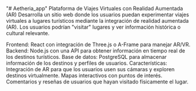 "# Aetheria_app" 
Plataforma de Viajes Virtuales con Realidad Aumentada (AR)
Desarrolla un sitio web donde los usuarios puedan experimentar viajes virtuales a lugares turísticos mediante la integración de realidad aumentada (AR). Los usuarios podrían "visitar" lugares y ver información histórica o cultural relevante.

Frontend: React con integración de Three.js o A-Frame para manejar AR/VR. 
Backend: Node.js con una API para obtener información en tiempo real de los destinos turísticos.
Base de datos: PostgreSQL para almacenar información de los destinos y perfiles de usuarios.
Características:
Integración de AR para que los usuarios usen sus cámaras y exploren destinos virtualmente.
Mapas interactivos con puntos de interés.
Comentarios y reseñas de usuarios que hayan visitado físicamente el lugar.   